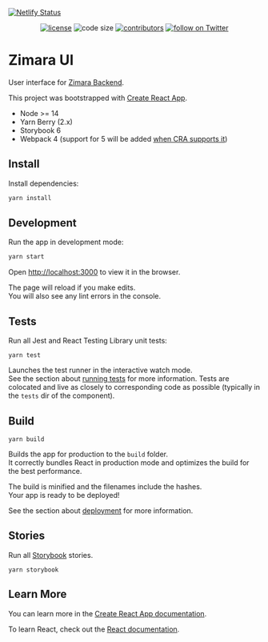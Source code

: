 [![Netlify Status](https://api.netlify.com/api/v1/badges/07e8b623-a94d-4686-a784-eb4a9b90dde1/deploy-status)](https://app.netlify.com/sites/zimara/deploys)

<p align=center>
  <a href="https://github.com/ZimaraIO/zimara-ui/blob/master/LICENSE">
    <img src="https://img.shields.io/github/license/ZimaraIO/zimara-ui" alt="license"></a>

  <img src="https://img.shields.io/github/languages/code-size/ZimaraIO/zimara-ui" alt="code size">

  <a href="https://github.com/ZimaraIO/zimara-ui/graphs/contributors">
    <img src="https://img.shields.io/github/contributors/ZimaraIO/zimara-ui" alt="contributors"></a>

  <a href="https://twitter.com/intent/follow?screen_name=ZimaraIO">
    <img src="https://img.shields.io/twitter/follow/ZimaraIO?style=social&logo=twitter"
      alt="follow on Twitter"></a>
</p>

# Zimara UI

User interface for [Zimara Backend](https://github.com/ZimaraIO/zimara-backend).

This project was bootstrapped with [Create React App](https://github.com/facebook/create-react-app).

- Node >= 14
- Yarn Berry (2.x)
- Storybook 6
- Webpack 4 (support for 5 will be added [when CRA supports it](https://github.com/facebook/create-react-app/issues/9994))

## Install

Install dependencies:

```bash
yarn install
```

## Development

Run the app in development mode:

```bash
yarn start
```

Open [http://localhost:3000](http://localhost:3000) to view it in the browser.

The page will reload if you make edits.\
You will also see any lint errors in the console.

## Tests

Run all Jest and React Testing Library unit tests:

`yarn test`

Launches the test runner in the interactive watch mode.\
See the section about [running tests](https://facebook.github.io/create-react-app/docs/running-tests) for more information. Tests are colocated and live as closely to corresponding code as possible (typically in the `tests` dir of the component).

## Build

`yarn build`

Builds the app for production to the `build` folder.\
It correctly bundles React in production mode and optimizes the build for the best performance.

The build is minified and the filenames include the hashes.\
Your app is ready to be deployed!

See the section about [deployment](https://facebook.github.io/create-react-app/docs/deployment) for more information.

## Stories

Run all [Storybook](https://storybook.js.org/) stories.

```
yarn storybook
```


## Learn More

You can learn more in the [Create React App documentation](https://facebook.github.io/create-react-app/docs/getting-started).

To learn React, check out the [React documentation](https://reactjs.org/).
